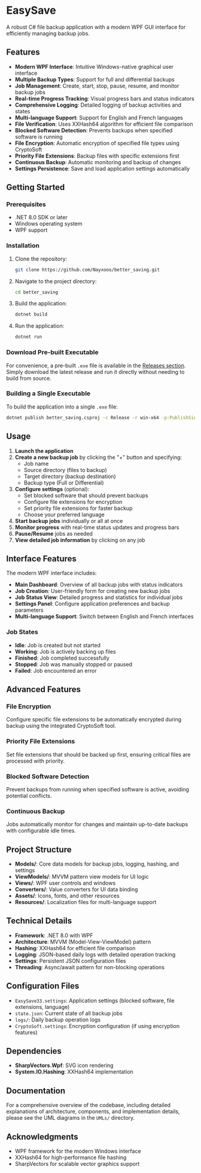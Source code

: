 # EasySave

A robust C# file backup application with a modern WPF GUI interface for efficiently managing backup jobs.

## Features

- **Modern WPF Interface**: Intuitive Windows-native graphical user interface
- **Multiple Backup Types**: Support for full and differential backups
- **Job Management**: Create, start, stop, pause, resume, and monitor backup jobs
- **Real-time Progress Tracking**: Visual progress bars and status indicators
- **Comprehensive Logging**: Detailed logging of backup activities and states
- **Multi-language Support**: Support for English and French languages
- **File Verification**: Uses XXHash64 algorithm for efficient file comparison
- **Blocked Software Detection**: Prevents backups when specified software is running
- **File Encryption**: Automatic encryption of specified file types using CryptoSoft
- **Priority File Extensions**: Backup files with specific extensions first
- **Continuous Backup**: Automatic monitoring and backup of changes
- **Settings Persistence**: Save and load application settings automatically

## Getting Started

### Prerequisites

- .NET 8.0 SDK or later
- Windows operating system
- WPF support

### Installation

1. Clone the repository:
   ```bash
   git clone https://github.com/Nayxooo/better_saving.git
   ```

2. Navigate to the project directory:
   ```bash
   cd better_saving
   ```

3. Build the application:
   ```bash
   dotnet build
   ```

4. Run the application:
   ```bash
   dotnet run
   ```

### Download Pre-built Executable

For convenience, a pre-built `.exe` file is available in the [Releases section](https://github.com/Nayxooo/better_saving/releases). Simply download the latest release and run it directly without needing to build from source.

### Building a Single Executable

To build the application into a single `.exe` file:
```bash
dotnet publish better_saving.csproj -c Release -r win-x64 -p:PublishSingleFile=true -p:IncludeNativeLibrariesForSelfExtract=true --self-contained true -o "publish"
```

## Usage

1. **Launch the application**
2. **Create a new backup job** by clicking the "+" button and specifying:
   - Job name
   - Source directory (files to backup)
   - Target directory (backup destination)
   - Backup type (Full or Differential)
3. **Configure settings** (optional):
   - Set blocked software that should prevent backups
   - Configure file extensions for encryption
   - Set priority file extensions for faster backup
   - Choose your preferred language
4. **Start backup jobs** individually or all at once
5. **Monitor progress** with real-time status updates and progress bars
6. **Pause/Resume** jobs as needed
7. **View detailed job information** by clicking on any job

## Interface Features

The modern WPF interface includes:

- **Main Dashboard**: Overview of all backup jobs with status indicators
- **Job Creation**: User-friendly form for creating new backup jobs
- **Job Status View**: Detailed progress and statistics for individual jobs
- **Settings Panel**: Configure application preferences and backup parameters
- **Multi-language Support**: Switch between English and French interfaces

### Job States

- **Idle**: Job is created but not started
- **Working**: Job is actively backing up files
- **Finished**: Job completed successfully
- **Stopped**: Job was manually stopped or paused
- **Failed**: Job encountered an error

## Advanced Features

### File Encryption
Configure specific file extensions to be automatically encrypted during backup using the integrated CryptoSoft tool.

### Priority File Extensions
Set file extensions that should be backed up first, ensuring critical files are processed with priority.

### Blocked Software Detection
Prevent backups from running when specified software is active, avoiding potential conflicts.

### Continuous Backup
Jobs automatically monitor for changes and maintain up-to-date backups with configurable idle times.

## Project Structure

- **Models/**: Core data models for backup jobs, logging, hashing, and settings
- **ViewModels/**: MVVM pattern view models for UI logic
- **Views/**: WPF user controls and windows
- **Converters/**: Value converters for UI data binding
- **Assets/**: Icons, fonts, and other resources
- **Resources/**: Localization files for multi-language support

## Technical Details

- **Framework**: .NET 8.0 with WPF
- **Architecture**: MVVM (Model-View-ViewModel) pattern
- **Hashing**: XXHash64 for efficient file comparison
- **Logging**: JSON-based daily logs with detailed operation tracking
- **Settings**: Persistent JSON configuration files
- **Threading**: Async/await pattern for non-blocking operations

## Configuration Files

- `EasySave33.settings`: Application settings (blocked software, file extensions, language)
- `state.json`: Current state of all backup jobs
- `logs/`: Daily backup operation logs
- `CryptoSoft.settings`: Encryption configuration (if using encryption features)

## Dependencies

- **SharpVectors.Wpf**: SVG icon rendering
- **System.IO.Hashing**: XXHash64 implementation

## Documentation

For a comprehensive overview of the codebase, including detailed explanations of architecture, components, and implementation details, please see the UML diagrams in the `UMLs/` directory.

## Acknowledgments

- WPF framework for the modern Windows interface
- XXHash64 for high-performance file hashing
- SharpVectors for scalable vector graphics support